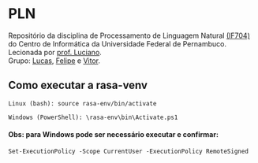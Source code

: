 # PLN
Repositório da disciplina de Processamento de Linguagem Natural [(IF704)](https://profluciano.github.io/pln) do Centro de Informática da Universidade Federal de Pernambuco.
<br>Lecionada por [prof. Luciano](https://github.com/ProfLuciano).
<br>Grupo: [Lucas](https://github.com/lsm-5), [Felipe](https://github.com/felipebma) e [Vitor](https://github.com/vss-2).

## Como executar a rasa-venv
` Linux (bash): source rasa-env/bin/activate `

` Windows (PowerShell): \rasa-env\bin\Activate.ps1 `

#### Obs: para Windows pode ser necessário executar e confirmar: 
``` Set-ExecutionPolicy -Scope CurrentUser -ExecutionPolicy RemoteSigned ```